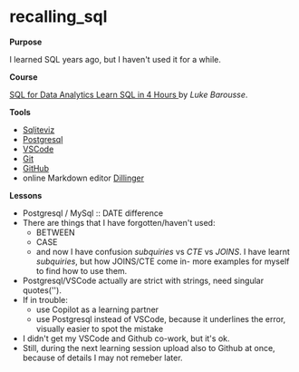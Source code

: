 # recalling_sql 
**Purpose**

I learned SQL years ago, but I haven't used it for a while.

**Course**

[SQL for Data Analytics Learn SQL in 4 Hours ](https://www.youtube.com/watch?v=7mz73uXD9DA) by _Luke Barousse_.

**Tools**
- [Sqliteviz](https://sqliteviz.com/)
- [Postgresql](https://www.postgresql.org/)
- [VSCode](https://code.visualstudio.com/)
- [Git](https://git-scm.com/)
- [GitHub](https://github.com/)
- online Markdown editor [Dillinger](https://dillinger.io/)

**Lessons**
- Postgresql / MySql :: DATE difference
- There are things that I have forgotten/haven't used:
  - BETWEEN
  - CASE
  - and now I have confusion *subquiries* vs *CTE* vs *JOINS*. I have learnt *subquiries*, but how JOINS/CTE come in-  more examples for myself to find how to use them.
- Postgresql/VSCode actually are strict with strings, need singular quotes('').
- If in trouble:
  - use Copilot as a learning partner
  - use Postgresql instead of VSCode, because it underlines the error, visually easier to spot the mistake
- I didn't get my VSCode and Github co-work, but it's ok.
- Still, during the next learning session upload also to Github at once, because of details I may not remeber later.

